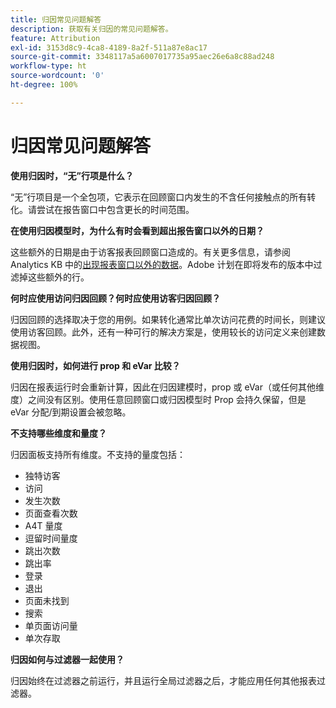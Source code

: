 ```yaml
---
title: 归因常见问题解答
description: 获取有关归因的常见问题解答。
feature: Attribution
exl-id: 3153d8c9-4ca8-4189-8a2f-511a87e8ac17
source-git-commit: 3348117a5a6007017735a95aec26e6a8c88ad248
workflow-type: ht
source-wordcount: '0'
ht-degree: 100%

---
```


# 归因常见问题解答

**使用归因时，“无”行项是什么？**

“无”行项目是一个全包项，它表示在回顾窗口内发生的不含任何接触点的所有转化。请尝试在报告窗口中包含更长的时间范围。

**在使用归因模型时，为什么有时会看到超出报告窗口以外的日期？**

这些额外的日期是由于访客报表回顾窗口造成的。有关更多信息，请参阅 Analytics KB 中的[出现报表窗口以外的数据](https://helpx.adobe.com/cn/analytics/kb/data-appearing-outside-reporting-window.html)。Adobe 计划在即将发布的版本中过滤掉这些额外的行。

**何时应使用访问归因回顾？何时应使用访客归因回顾？**

归因回顾的选择取决于您的用例。如果转化通常比单次访问花费的时间长，则建议使用访客回顾。此外，还有一种可行的解决方案是，使用较长的访问定义来创建数据视图。

**使用归因时，如何进行 prop 和 eVar 比较？**

归因在报表运行时会重新计算，因此在归因建模时，prop 或 eVar（或任何其他维度）之间没有区别。使用任意回顾窗口或归因模型时 Prop 会持久保留，但是 eVar 分配/到期设置会被忽略。

**不支持哪些维度和量度？**

归因面板支持所有维度。不支持的量度包括：

* 独特访客
* 访问
* 发生次数
* 页面查看次数
* A4T 量度
* 逗留时间量度
* 跳出次数
* 跳出率
* 登录
* 退出
* 页面未找到
* 搜索
* 单页面访问量
* 单次存取

**归因如何与过滤器一起使用？**

归因始终在过滤器之前运行，并且运行全局过滤器之后，才能应用任何其他报表过滤器。
